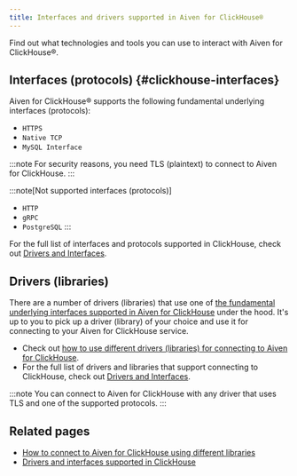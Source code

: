 ```yaml
---
title: Interfaces and drivers supported in Aiven for ClickHouse®
---
```


Find out what technologies and tools you can use to interact with Aiven
for ClickHouse®.

## Interfaces (protocols) {#clickhouse-interfaces}

Aiven for ClickHouse® supports the following fundamental underlying
interfaces (protocols):

-   `HTTPS`
-   `Native TCP`
-   `MySQL Interface`

:::note
For security reasons, you need TLS (plaintext) to connect to Aiven for
ClickHouse.
:::

:::note[Not supported interfaces (protocols)]
-   `HTTP`
-   `gRPC`
-   `PostgreSQL`
:::

For the full list of interfaces and protocols supported in ClickHouse,
check out [Drivers and
Interfaces](https://clickhouse.com/docs/en/interfaces/overview).

## Drivers (libraries)

There are a number of drivers (libraries) that use one of
[the fundamental underlying interfaces supported in Aiven for ClickHouse](/docs/products/clickhouse/reference/supported-interfaces-drivers#clickhouse-interfaces) under the hood. It's up to you to pick up a driver
(library) of your choice and use it for connecting to your Aiven for
ClickHouse service.

-   Check out
    [how to use different drivers (libraries) for connecting to Aiven for ClickHouse](/docs/products/clickhouse/howto/list-connect-to-service).
-   For the full list of drivers and libraries that support connecting
    to ClickHouse, check out [Drivers and
    Interfaces](https://clickhouse.com/docs/en/interfaces/overview).

:::note
You can connect to Aiven for ClickHouse with any driver that uses TLS
and one of the supported protocols.
:::

## Related pages

-   [How to connect to Aiven for ClickHouse using different libraries](/docs/products/clickhouse/howto/list-connect-to-service)
-   [Drivers and interfaces supported in
    ClickHouse](https://clickhouse.com/docs/en/interfaces/overview)
